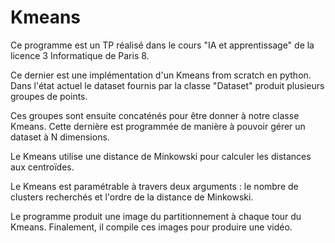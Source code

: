# Kmeans

Ce programme est un TP réalisé dans le cours "IA et apprentissage" de la licence 3 Informatique de Paris 8.

Ce dernier est une implémentation d'un Kmeans from scratch en python. Dans l'état actuel le dataset fournis par la classe "Dataset" produit plusieurs groupes de points.

Ces groupes sont ensuite concaténés pour être donner à notre classe Kmeans. Cette dernière est programmée de manière à pouvoir gérer un dataset à N dimensions.

Le Kmeans utilise une distance de Minkowski pour calculer les distances aux centroïdes.

Le Kmeans est paramétrable à travers deux arguments : le nombre de clusters recherchés et l'ordre de la distance de Minkowski.

Le programme produit une image du partitionnement à chaque tour du Kmeans. Finalement, il compile ces images pour produire une vidéo.


